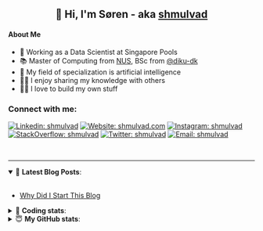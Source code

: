 <h2 align="center">
	👋 Hi, I'm Søren - aka <a href="https://shmulvad.com">shmulvad</a>
</h2>

#### About Me
- 🤖 Working as a Data Scientist at Singapore Pools
- 📚 Master of Computing from [NUS], BSc from [@diku-dk]
- 🧠 My field of specialization is artificial intelligence
- 👨‍🏫 I enjoy sharing my knowledge with others
- 👨‍💻 I love to build my own stuff

### Connect with me:

[![Linkedin: shmulvad](https://img.shields.io/badge/shmulvad-blue?style=flat&logo=Linkedin&logoColor=white)][linkedin]
[![Website: shmulvad.com](https://img.shields.io/badge/shmulvad.com-47CCCC?&style=flat&logo=Google-Chrome&logoColor=white)][website]
[![Instagram: shmulvad](https://img.shields.io/badge/-@shmulvad-purple?style=flat&logo=Instagram&logoColor=white)][instagram]
[![StackOverflow: shmulvad](https://img.shields.io/badge/shmulvad-FE7A16?style=flat&logo=stack-overflow&logoColor=white)][stackOverflow]
[![Twitter: shmulvad](https://img.shields.io/badge/@shmulvad-1ca0f1?style=flat&logo=twitter&logoColor=white)][twitter]
[![Email: shmulvad](https://img.shields.io/badge/shmulvad-D14836?style=flat&logo=gmail&logoColor=white)][mail]

<br />

---

<details open>
 <summary>📕 <b>Latest Blog Posts</b>: </summary>

<br>

<!-- BLOG-POST-LIST:START -->
- [Why Did I Start This Blog](https://shmulvad.com/blog/why-did-start-this-blog)
<!-- BLOG-POST-LIST:END -->

</details>

<!-- --- -->

<details>
 <summary>🤖 <b>Coding stats</b>: </summary>

<br>

NOTE: Doesn't track coding at work or work done in environments such as Jupyter Notebooks.

<!--START_SECTION:waka-->
![Code Time](http://img.shields.io/badge/Code%20Time-2%2C095%20hrs%203%20mins-blue)

**I'm a Night 🦉** 

```text
🌞 Morning                440 commits         ██░░░░░░░░░░░░░░░░░░░░░░░   09.15 % 
🌆 Daytime                1235 commits        ██████░░░░░░░░░░░░░░░░░░░   25.69 % 
🌃 Evening                1983 commits        ██████████░░░░░░░░░░░░░░░   41.24 % 
🌙 Night                  1150 commits        ██████░░░░░░░░░░░░░░░░░░░   23.92 % 
```


📊 **This Week I Spent My Time On** 

```text
💬 Programming Languages: 
Python                   10 hrs 16 mins      ██████████░░░░░░░░░░░░░░░   38.34 % 
Other                    5 hrs 25 mins       █████░░░░░░░░░░░░░░░░░░░░   20.25 % 
TypeScript               2 hrs 56 mins       ███░░░░░░░░░░░░░░░░░░░░░░   10.99 % 
HTML                     2 hrs 50 mins       ███░░░░░░░░░░░░░░░░░░░░░░   10.59 % 
SCSS                     1 hr 53 mins        ██░░░░░░░░░░░░░░░░░░░░░░░   07.05 % 

🔥 Editors: 
VS Code                  21 hrs 38 mins      ████████████████████░░░░░   80.82 % 
Zsh                      4 hrs 44 mins       ████░░░░░░░░░░░░░░░░░░░░░   17.71 % 
Sublime Text             23 mins             ░░░░░░░░░░░░░░░░░░░░░░░░░   01.48 % 

🐱‍💻 Projects: 
datapakke-interface      11 hrs 1 min        ██████████░░░░░░░░░░░░░░░   41.15 % 
llama_chatbot            10 hrs 17 mins      ██████████░░░░░░░░░░░░░░░   38.46 % 
Terminal                 2 hrs 20 mins       ██░░░░░░░░░░░░░░░░░░░░░░░   08.75 % 
chatbot                  49 mins             █░░░░░░░░░░░░░░░░░░░░░░░░   03.09 % 
hit-locator              44 mins             █░░░░░░░░░░░░░░░░░░░░░░░░   02.76 % 
```


 Last Updated on 14/08/2023 18:41:03 UTC
<!--END_SECTION:waka-->

</details>

<!-- --- -->

<details>
 <summary>😇 <b>My GitHub stats</b>: </summary>

<br>

<img align="left" alt="shmulvad's Github Stats" src="https://github-readme-stats.vercel.app/api?username=shmulvad&show_icons=true&hide_border=true" />

</details>



[website]: https://shmulvad.com
[twitter]: https://twitter.com/shmulvad
[linkedin]: https://linkedin.com/in/shmulvad
[instagram]: https://instagram.com/shmulvad
[stackOverflow]: https://stackoverflow.com/users/9248793/shmulvad
[mail]: mailto:shmulvad@gmail.com
[@diku-dk]: https://github.com/diku-dk
[github]: https://github.com/shmulvad
[NUS]: https://www.nus.edu.sg